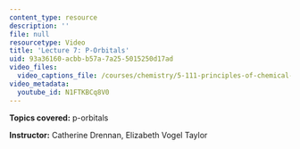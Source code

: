 ```yaml
---
content_type: resource
description: ''
file: null
resourcetype: Video
title: 'Lecture 7: P-Orbitals'
uid: 93a36160-acbb-b57a-7a25-5015250d17ad
video_files:
  video_captions_file: /courses/chemistry/5-111-principles-of-chemical-science-fall-2008/video-lectures/lecture-7/N1FTKBCq8V0.vtt
video_metadata:
  youtube_id: N1FTKBCq8V0
---
```


**Topics covered:** p-orbitals

**Instructor:** Catherine Drennan, Elizabeth Vogel Taylor